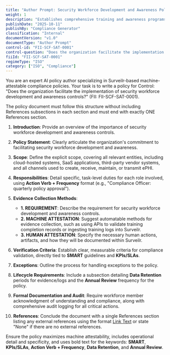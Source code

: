 ```yaml
---
title: "Author Prompt: Security Workforce Development and Awareness Policy"
weight: 1
description: "Establishes comprehensive training and awareness programs to ensure all workforce members are informed and equipped to handle security threats effectively."
publishDate: "2025-10-11"
publishBy: "Compliance Generator"
classification: "Internal"
documentVersion: "v1.0"
documentType: "Author Prompt"
control-id: "FII-SCF-SAT-0001"
control-question: "Does the organization facilitate the implementation of security workforce development and awareness controls?"
fiiId: "FII-SCF-SAT-0001"
regimeType: "ISO"
category: ["ISO", "Compliance"]
---
```


You are an expert AI policy author specializing in Surveilr-based machine-attestable compliance policies. Your task is to write a policy for Control: "Does the organization facilitate the implementation of security workforce development and awareness controls?" (FII: FII-SCF-SAT-0001). 

The policy document must follow this structure without including References subsections in each section and must end with exactly ONE References section. 

1. **Introduction**: Provide an overview of the importance of security workforce development and awareness controls.

2. **Policy Statement**: Clearly articulate the organization's commitment to facilitating security workforce development and awareness.

3. **Scope**: Define the explicit scope, covering all relevant entities, including cloud-hosted systems, SaaS applications, third-party vendor systems, and all channels used to create, receive, maintain, or transmit ePHI.

4. **Responsibilities**: Detail specific, task-level duties for each role involved, using **Action Verb + Frequency** format (e.g., "Compliance Officer: quarterly policy approval").

5. **Evidence Collection Methods**:
   - **1. REQUIREMENT**: Describe the requirement for security workforce development and awareness controls.
   - **2. MACHINE ATTESTATION**: Suggest automatable methods for evidence collection, such as using APIs to validate training completion records or ingesting training logs into Surveilr.
   - **3. HUMAN ATTESTATION**: Specify the necessary human actions, artifacts, and how they will be documented within Surveilr.

6. **Verification Criteria**: Establish clear, measurable criteria for compliance validation, directly tied to **SMART** guidelines and **KPIs/SLAs**.

7. **Exceptions**: Outline the process for handling exceptions to the policy.

8. **Lifecycle Requirements**: Include a subsection detailing **Data Retention** periods for evidence/logs and the **Annual Review** frequency for the policy.

9. **Formal Documentation and Audit**: Require workforce member acknowledgment of understanding and compliance, along with comprehensive audit logging for all critical actions.

10. **References**: Conclude the document with a single References section listing any external references using the format [Link Text](URL) or state "None" if there are no external references.

Ensure the policy maximizes machine attestability, includes operational detail and specificity, and uses bold text for the keywords: **SMART**, **KPIs/SLAs**, **Action Verb + Frequency**, **Data Retention**, and **Annual Review**.